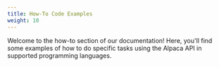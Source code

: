 ```yaml
---
title: How-To Code Examples
weight: 10
---
```


Welcome to the how-to section of our documentation! Here, you'll find some examples of how to do specific tasks using
the Alpaca API in supported programming languages.
